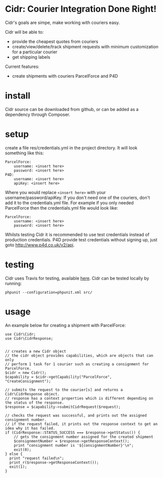 Cidr: Courier Integration Done Right!
=====================================



Cidr's goals are simpe, make working with couriers easy.

Cidr will be able to:
 - provide the cheapest quotes from couriers
 - create/view/delete/track shipment requests with minimum customization for a particular courier
 - get shipping labels 


Current features:
 - create shipments with couriers ParcelForce and P4D

install
=======
Cidr source can be downloaded from github, or can be added as a dependency through Composer.

setup
=====
create a file res/credentials.yml in the project directory.
It will look something like this:

````
ParcelForce:
    username: <insert here>
    password: <insert here>
P4D:
    username: <insert here>
    apiKey: <insert here>
````

Where you would replace <code>\<insert here\></code> with your username/password/apiKey.
If you don't need one of the couriers, don't add it to the credentials.yml file. For example if you only needed
ParcelForce then the credentials.yml file would look like:

````
ParcelForce:
    username: <insert here>
    password: <insert here>
````

Whilsts testing Cidr it is recommended to use test credentials instead of production credentials. 
P4D provide test credentials without signing up, just goto http://www.p4d.co.uk/v2/api.

testing
=======

Cidr uses Travis for testing, available <a href="https://travis-ci.org/CaptainCourierIntegration/captain-courier-cidr">here</a>.
Cidr can be tested locally by running:
````
phpunit --configuration=phpunit.xml src/
````


usage
=====

An example below for creating a shipment with ParcelForce:

````
use Cidr\Cidr;
use Cidr\CidrResponse;


// creates a new Cidr object
// the cidr object provides capabilities, which are objects that can only 
// perform 1 task for 1 courier such as creating a consignment for ParcelForce.
$cidr = new Cidr();
$capability = $cidr->getCapability("ParcelForce", "CreateConsignment");

// submits the request to the courier[s] and returns a Cidr\CidrResponse object.
// response has a context properties which is different depending on the status of the response.
$response = $capability->submitCidrRequest($request);

// checks the request was successful, and prints out the assigned consignment number.
// if the request failed, it prints out the response context to get an idea why it has failed.
if (CidrResponse::STATUS_SUCCESS === $response->getStatus()) {
    // gets the consignment number assigned for the created shipment
    $consignmentNumber = $response->getResponseContext();
    print "consignment number is '${consignmentNumber}'\n";
    exit(0);
} else {
  print "request failed\n";
  print_r($response->getResponseContext());
  exit(1);
}



````
